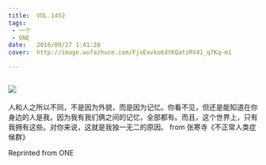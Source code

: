 ```yaml
---
title:	VOL.1452
tags:
 - 一个
 - ONE
date:	2016/09/27 1:41:28
cover:	http://image.wufazhuce.com/FjxExvko6dtKQatzRV41_q7Kq-m1

---
```

![](http://image.wufazhuce.com/FjxExvko6dtKQatzRV41_q7Kq-m1)
---

人和人之所以不同，不是因为外貌，而是因为记忆。你看不见，但还是能知道在你身边的人是我，因为我有我们俩之间的记忆，全部都有。而且，这个世界上，只有我拥有这些。对你来说，这就是我独一无二的原因。 from 张寒寺《不正常人类症候群》
 
Reprinted from ONE
